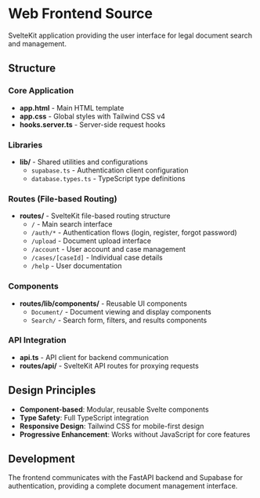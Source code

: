# Web Frontend Source

SvelteKit application providing the user interface for legal document search and management.

## Structure

### Core Application
- **app.html** - Main HTML template
- **app.css** - Global styles with Tailwind CSS v4
- **hooks.server.ts** - Server-side request hooks

### Libraries
- **lib/** - Shared utilities and configurations
  - `supabase.ts` - Authentication client configuration
  - `database.types.ts` - TypeScript type definitions

### Routes (File-based Routing)
- **routes/** - SvelteKit file-based routing structure
  - `/` - Main search interface
  - `/auth/*` - Authentication flows (login, register, forgot password)
  - `/upload` - Document upload interface
  - `/account` - User account and case management
  - `/cases/[caseId]` - Individual case details
  - `/help` - User documentation

### Components
- **routes/lib/components/** - Reusable UI components
  - `Document/` - Document viewing and display components
  - `Search/` - Search form, filters, and results components

### API Integration
- **api.ts** - API client for backend communication
- **routes/api/** - SvelteKit API routes for proxying requests

## Design Principles

- **Component-based**: Modular, reusable Svelte components
- **Type Safety**: Full TypeScript integration
- **Responsive Design**: Tailwind CSS for mobile-first design
- **Progressive Enhancement**: Works without JavaScript for core features

## Development

The frontend communicates with the FastAPI backend and Supabase for authentication, providing a complete document management interface.
